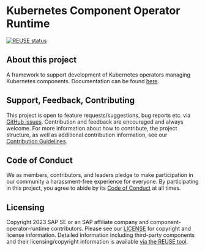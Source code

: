 # Kubernetes Component Operator Runtime

[![REUSE status](https://api.reuse.software/badge/github.com/SAP/component-operator-runtime)](https://api.reuse.software/info/github.com/SAP/component-operator-runtime)

## About this project

A framework to support development of Kubernetes operators managing Kubernetes components.
Documentation can be found [here](https://sap.github.io/component-operator-runtime).

## Support, Feedback, Contributing

This project is open to feature requests/suggestions, bug reports etc. via [GitHub issues](https://github.com/SAP/component-operator-runtime/issues). Contribution and feedback are encouraged and always welcome. For more information about how to contribute, the project structure, as well as additional contribution information, see our [Contribution Guidelines](CONTRIBUTING.md).

## Code of Conduct

We as members, contributors, and leaders pledge to make participation in our community a harassment-free experience for everyone. By participating in this project, you agree to abide by its [Code of Conduct](https://github.com/SAP/.github/blob/main/CODE_OF_CONDUCT.md) at all times.

## Licensing

Copyright 2023 SAP SE or an SAP affiliate company and component-operator-runtime contributors. Please see our [LICENSE](LICENSE) for copyright and license information. Detailed information including third-party components and their licensing/copyright information is available [via the REUSE tool](https://api.reuse.software/info/github.com/SAP/component-operator-runtime).
